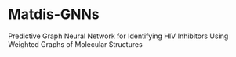 # Matdis-GNNs
Predictive Graph Neural Network for Identifying HIV Inhibitors Using Weighted Graphs of Molecular Structures
